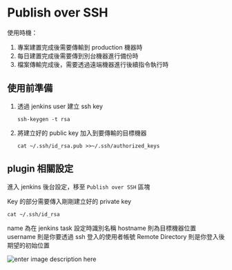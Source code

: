 # Publish over SSH 

使用時機：

1. 專案建置完成後需要傳輸到 production 機器時
2. 每日建置完成後需要傳到別台機器進行備份時
3. 檔案傳輸完成後，需要透過遠端機器進行後續指令執行時

## 使用前準備

1. 透過 jenkins user 建立 ssh key

    `ssh-keygen -t rsa`
    
2. 將建立好的 public key 加入到要傳輸的目標機器
    
    `cat ~/.ssh/id_rsa.pub >>~/.ssh/authorized_keys`

## plugin 相關設定

進入 jenkins 後台設定，移至 `Publish over SSH` 區塊

Key 的部分需要傳入剛剛建立好的 private key

`cat ~/.ssh/id_rsa`

name 為在 jenkins task 設定時識別名稱
hostname 則為目標機器位置
username 則是你要透過 ssh 登入的使用者帳號
Remote Directory 則是你登入後期望的初始位置


![enter image description here](https://lh3.googleusercontent.com/-N3aFi4lkTsE/VUCZyk4uloI/AAAAAAAAP90/CTGgH6-X1R4/s0/Screen+Shot+2015-04-22+at+5.35.10+PM.png)
